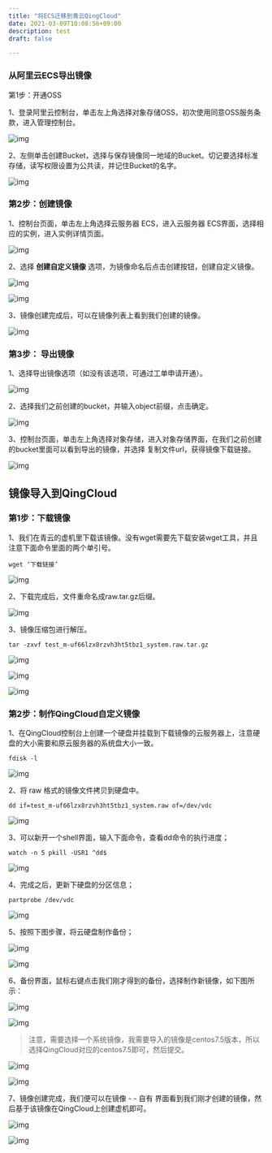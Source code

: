```yaml
---
title: "将ECS迁移到青云QingCloud"
date: 2021-03-09T10:08:56+09:00
description: test
draft: false

---
```


### 从阿里云ECS导出镜像

第1步：开通OSS

1、登录阿里云控制台，单击左上角选择对象存储OSS，初次使用同意OSS服务条款，进入管理控制台。

![img](../../../_images/ecs2qing.assets/clip_image002.png)

2、左侧单击创建Bucket，选择与保存镜像同一地域的Bucket。切记要选择标准存储，读写权限设置为公共读，并记住Bucket的名字。

![img](../../../ecs2qing.assets/clip_image004.png)



### 第2步：创建镜像

1、控制台页面，单击左上角选择云服务器 ECS，进入云服务器 ECS界面，选择相应的实例，进入实例详情页面。

![img](../../../ecs2qing.assets/clip_image006.png)



2、选择 **创建自定义镜像** 选项，为镜像命名后点击创建按钮，创建自定义镜像。

![img](../../../ecs2qing.assets/clip_image008.png)



![img](../../../ecs2qing.assets/clip_image010.png)



3、镜像创建完成后，可以在镜像列表上看到我们创建的镜像。

![img](../../../ecs2qing.assets/clip_image012.png)



### 第3步： 导出镜像


1、选择导出镜像选项（如没有该选项，可通过工单申请开通）。

![img](../../../ecs2qing.assets/clip_image020.png)


2、选择我们之前创建的bucket，并输入object前缀，点击确定。

![img](../../../ecs2qing.assets/clip_image022.png)


3、控制台页面，单击左上角选择对象存储，进入对象存储界面，在我们之前创建的bucket里面可以看到导出的镜像，并选择 复制文件url，获得镜像下载链接。

![img](../../../ecs2qing.assets/clip_image026.png)



## 镜像导入到QingCloud

### 第1步：下载镜像

1、我们在青云的虚机里下载该镜像。没有wget需要先下载安装wget工具，并且注意下面命令里面的两个单引号。

`wget ‘下载链接’`

![img](../../../ecs2qing.assets/clip_image029.jpg)

2、下载完成后，文件重命名成raw.tar.gz后缀。

![img](../../../ecs2qing.assets/clip_image031.jpg)

3、镜像压缩包进行解压。

`tar -zxvf test_m-uf66lzx8rzvh3ht5tbz1_system.raw.tar.gz`

![img](../../../ecs2qing.assets/clip_image033.jpg)

![img](../../../ecs2qing.assets/clip_image035.jpg)

![img](../../../ecs2qing.assets/clip_image037.jpg)

### 第2步：制作QingCloud自定义镜像

1、在QingCloud控制台上创建一个硬盘并挂载到下载镜像的云服务器上，注意硬盘的大小需要和原云服务器的系统盘大小一致。

`fdisk -l`

![img](../../../ecs2qing.assets/clip_image039.jpg)

2、将 raw 格式的镜像文件拷贝到硬盘中。

`dd if=test_m-uf66lzx8rzvh3ht5tbz1_system.raw of=/dev/vdc`

![img](../../../ecs2qing.assets/clip_image041.jpg)

3、可以新开一个shell界面，输入下面命令，查看dd命令的执行进度；

`watch -n 5 pkill -USR1 ^dd$`

![img](../../../ecs2qing.assets/clip_image043.jpg)

4、完成之后，更新下硬盘的分区信息；

`partprobe /dev/vdc`

![img](../../../ecs2qing.assets/clip_image045.jpg)

5、按照下图步骤，将云硬盘制作备份；

![img](../../../ecs2qing.assets/clip_image047.png)

![img](../../../ecs2qing.assets/clip_image049.png)

6、备份界面，鼠标右键点击我们刚才得到的备份，选择制作新镜像，如下图所示：

![img](../../../ecs2qing.assets/clip_image051.png)

![img](../../../ecs2qing.assets/clip_image053.png)

>  注意，需要选择一个系统镜像，我需要导入的镜像是centos7.5版本，所以选择QingCloud对应的centos7.5即可，然后提交。

![img](../../../ecs2qing.assets/clip_image055.png)

![img](../../../ecs2qing.assets/clip_image057.png)


7、镜像创建完成，我们便可以在镜像 - - 自有 界面看到我们刚才创建的镜像，然后基于该镜像在QingCloud上创建虚机即可。

![img](../../../ecs2qing.assets/clip_image059.png)


![img](../../../ecs2qing.assets/clip_image061.png)